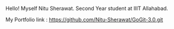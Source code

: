 Hello!
Myself Nitu Sherawat.
Second Year student at IIIT Allahabad.

My Portfolio link : https://github.com/Nitu-Sherawat/GoGit-3.0.git